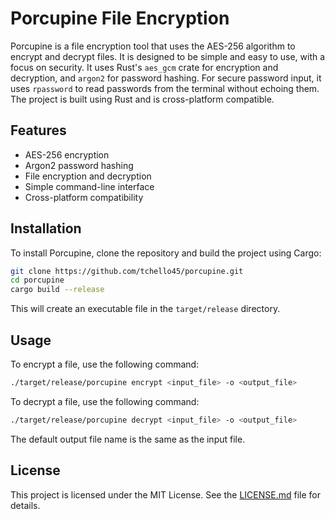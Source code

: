 # Porcupine File Encryption
Porcupine is a file encryption tool that uses the AES-256 algorithm to encrypt and decrypt files. It is designed to be simple and easy to use, with a focus on security. It uses Rust's `aes_gcm` crate for encryption and decryption, and `argon2` for password hashing. For secure password input, it uses `rpassword` to read passwords from the terminal without echoing them. The project is built using Rust and is cross-platform compatible.
## Features
- AES-256 encryption
- Argon2 password hashing
- File encryption and decryption
- Simple command-line interface
- Cross-platform compatibility
## Installation
To install Porcupine, clone the repository and build the project using Cargo:
```bash
git clone https://github.com/tchello45/porcupine.git
cd porcupine
cargo build --release
```
This will create an executable file in the `target/release` directory.
## Usage
To encrypt a file, use the following command:
```bash
./target/release/porcupine encrypt <input_file> -o <output_file>
```
To decrypt a file, use the following command:
```bash
./target/release/porcupine decrypt <input_file> -o <output_file>
```
The default output file name is the same as the input file.
## License
This project is licensed under the MIT License. See the [LICENSE.md](LICENSE.md) file for details.